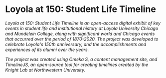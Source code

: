 # Loyola at 150: Student Life Timeline
*Loyola at 150: Student Life Timeline is an open-access digital exhibit of key events in student life and institutional history at Loyola University Chicago and Mundelein College, along with significant world and Chicago events that occurred over the period of 1870-2020. The project was developed to celebrate Loyola's 150th anniversary, and the accomplishments and experiences of its alumni over the years.*

*The project was created using Omeka S, a content management site, and TimelineJS, an open-source tool for creating timelines created by the Knight Lab at Northwestern University.*
